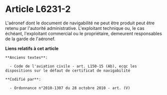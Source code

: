 # Article L6231-2

L'aéronef dont le document de navigabilité ne peut être produit peut être retenu par l'autorité administrative. L'exploitant
technique ou, le cas échéant, l'exploitant commercial ou le propriétaire, demeurent responsables de la garde de l'aéronef.

**Liens relatifs à cet article**

	**Anciens textes**:

	  - Code de l'aviation civile - art. L150-15 (Ab), ecqc les dispositions sur le défaut de certificat de navigabilité

	**Codifié par**:

	  - Ordonnance n°2010-1307 du 28 octobre 2010 - art. (V)
